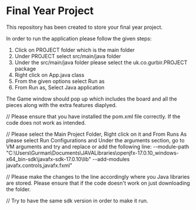 # Final Year Project

This repository has been created to store your final year project.

In order to run the application please follow the given steps:
 
1. Click on PROJECT folder which is the main folder
2. Under PROJECT select src/main/java folder
3. Under the src/main/java folder please select the uk.co.gurbir.PROJECT package
4. Right click on App.java class
5. From the given options select Run as
6. From Run as, Select Java application

The Game window should pop up which includes the board and all the pieces along with the extra features diaplyed.

// Please ensure that you have installed the pom.xml file correctly. If the code does not work as intended.

// Please select the Main Project Folder, Right click on it and From Runs As please select Run Configurations and Under the arguments section, go to VM arguments and try and replace or add the following line: --module-path 
"C:\Users\Gurman\Documents\JAVALibraries\openjfx-17.0.10_windows-x64_bin-sdk\javafx-sdk-17.0.10\lib" --add-modules javafx.controls,javafx.fxml" 

// Please make the changes to the line accordingly where you Java libraries are stored. Please ensure that if the code doesn't work on just downloading the folder. 

// Try to have the same sdk version in order to make it run.
 
